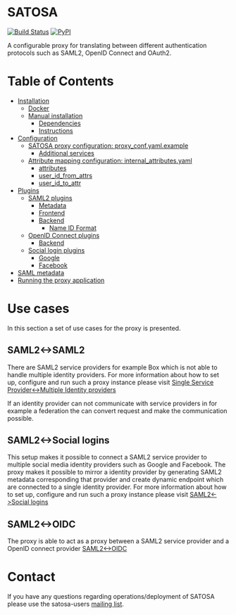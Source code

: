 # SATOSA
[![Build Status](https://travis-ci.org/IdentityPython/SATOSA.svg?branch=travis)](https://travis-ci.org/IdentityPython/SATOSA)
[![PyPI](https://img.shields.io/pypi/v/SATOSA.svg)](https://pypi.python.org/pypi/SATOSA)

A configurable proxy for translating between different authentication protocols such as SAML2,
OpenID Connect and OAuth2.

# Table of Contents

- [Installation](doc/README.md#installation)
    - [Docker](doc/README.md#docker)
    - [Manual installation](doc/README.md#manual_installation)
        - [Dependencies](doc/README.md#dependencies)
        - [Instructions](doc/README.md#install_instructions)
- [Configuration](doc/README.md#configuration)
    - [SATOSA proxy configuration: proxy_conf.yaml.example](doc/README.md#proxy_conf)
        - [Additional services](doc/README.md#additional_service)
    - [Attribute mapping configuration: internal_attributes.yaml](doc/README.md#attr_map)
        - [attributes](doc/README.md#attributes)
        - [user_id_from_attrs](doc/README.md#user_id_from_attrs)
        - [user_id_to_attr](doc/README.md#user_id_to_attr)
- [Plugins](doc/README.md#plugins)
    - [SAML2 plugins](doc/README.md#saml_plugin)
        - [Metadata](doc/README.md#metadata)
        - [Frontend](doc/README.md#frontend)
        - [Backend](doc/README.md#backend)
            - [Name ID Format](doc/README.md#name_id)
    - [OpenID Connect plugins](doc/README.md#openid_plugin)
        - [Backend](doc/README.md#backend)
    - [Social login plugins](doc/README.md#social_plugins)
        - [Google](doc/README.md#google)
        - [Facebook](doc/README.md#facebook)
- [SAML metadata](doc/README.md#saml_metadata)
- [Running the proxy application](doc/README.md#run)


# Use cases
In this section a set of use cases for the proxy is presented.

## SAML2<->SAML2
There are SAML2 service providers for example Box which is not able to handle multiple identity
providers. For more information about how to set up, configure and run such a proxy instance
please visit [Single Service Provider<->Multiple Identity providers](doc/one-to-many.md)

If an identity provider can not communicate with service providers in for example a federation the
can convert request and make the communication possible.

## SAML2<->Social logins
This setup makes it possible to connect a SAML2 service provider to multiple social media identity
providers such as Google and Facebook. The proxy makes it possible to mirror a identity provider by
generating SAML2 metadata corresponding that provider and create dynamic endpoint which
are connected to a single identity provider.
For more information about how to set up, configure and run such a proxy instance please visit
[SAML2<->Social logins](doc/SAML2-to-Social_logins.md)

## SAML2<->OIDC
The proxy is able to act as a proxy between a SAML2 service provider and a OpenID connect provider
[SAML2<->OIDC](doc/saml2-to-oidc.md)

# Contact
If you have any questions regarding operations/deployment of SATOSA please use the satosa-users [mailing list](https://lists.sunet.se/listinfo/satosa-users).
